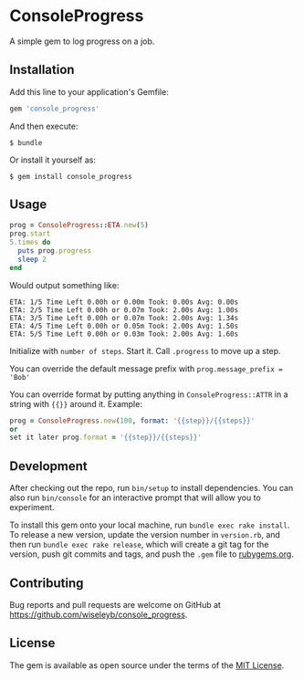 # ConsoleProgress

A simple gem to log progress on a job.

## Installation

Add this line to your application's Gemfile:

```ruby
gem 'console_progress'
```

And then execute:

    $ bundle

Or install it yourself as:

    $ gem install console_progress

## Usage

```ruby
prog = ConsoleProgress::ETA.new(5)
prog.start
5.times do
  puts prog.progress
  sleep 2
end
```

Would output something like:
```
ETA: 1/5 Time Left 0.00h or 0.00m Took: 0.00s Avg: 0.00s
ETA: 2/5 Time Left 0.00h or 0.07m Took: 2.00s Avg: 1.00s
ETA: 3/5 Time Left 0.00h or 0.07m Took: 2.00s Avg: 1.34s
ETA: 4/5 Time Left 0.00h or 0.05m Took: 2.00s Avg: 1.50s
ETA: 5/5 Time Left 0.00h or 0.03m Took: 2.00s Avg: 1.60s
```

Initialize with `number of steps`. Start it. Call `.progress` to move up a step.

You can override the default message prefix with `prog.message_prefix = 'Bob'`

You can override format by putting anything in `ConsoleProgress::ATTR` in a string with `{{}}` around it. Example:

```ruby
prog = ConsoleProgress.new(100, format: '{{step}}/{{steps}}'
or
set it later prog.format = '{{step}}/{{steps}}'
```

## Development

After checking out the repo, run `bin/setup` to install dependencies. You can also run `bin/console` for an interactive prompt that will allow you to experiment.

To install this gem onto your local machine, run `bundle exec rake install`. To release a new version, update the version number in `version.rb`, and then run `bundle exec rake release`, which will create a git tag for the version, push git commits and tags, and push the `.gem` file to [rubygems.org](https://rubygems.org).

## Contributing

Bug reports and pull requests are welcome on GitHub at https://github.com/wiseleyb/console_progress.


## License

The gem is available as open source under the terms of the [MIT License](http://opensource.org/licenses/MIT).

